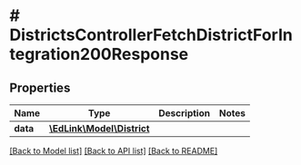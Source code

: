 # # DistrictsControllerFetchDistrictForIntegration200Response

## Properties

Name | Type | Description | Notes
------------ | ------------- | ------------- | -------------
**data** | [**\EdLink\Model\District**](District.md) |  |

[[Back to Model list]](../../README.md#models) [[Back to API list]](../../README.md#endpoints) [[Back to README]](../../README.md)
